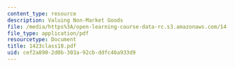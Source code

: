```yaml
---
content_type: resource
description: Valuing Non-Market Goods
file: /media/https%3A/open-learning-course-data-rc.s3.amazonaws.com/14-23-government-regulation-of-industry-spring-2003/cef2a8902d0b303a92cbddfc46a933d9_1423class18.pdf
file_type: application/pdf
resourcetype: Document
title: 1423class18.pdf
uid: cef2a890-2d0b-303a-92cb-ddfc46a933d9
---
```

